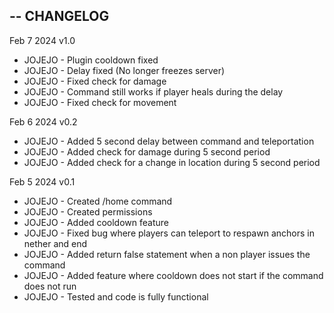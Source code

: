 --
CHANGELOG
--
Feb 7 2024 v1.0
- JOJEJO - Plugin cooldown fixed
- JOJEJO - Delay fixed (No longer freezes server)
- JOJEJO - Fixed check for damage
- JOJEJO - Command still works if player heals during the delay
- JOJEJO - Fixed check for movement



Feb 6 2024 v0.2
- JOJEJO - Added 5 second delay between command and teleportation
- JOJEJO - Added check for damage during 5 second period
- JOJEJO - Added check for a change in location during 5 second period




Feb 5 2024 v0.1
- JOJEJO - Created /home command
- JOJEJO - Created permissions
- JOJEJO - Added cooldown feature
- JOJEJO - Fixed bug where players can teleport to respawn anchors in nether and end
- JOJEJO - Added return false statement when a non player issues the command
- JOJEJO - Added feature where cooldown does not start if the command does not run
- JOJEJO - Tested and code is fully functional
